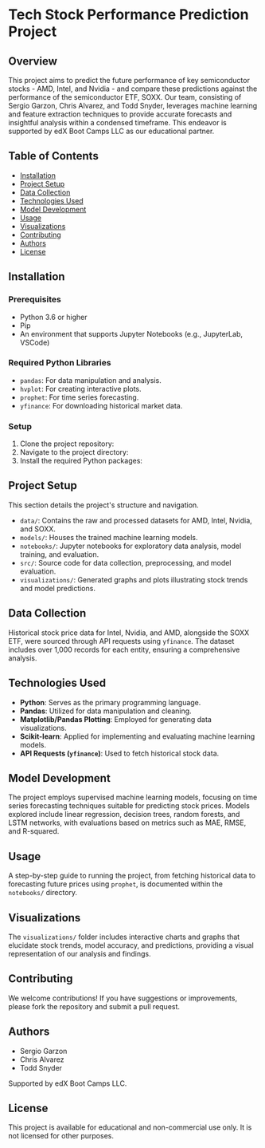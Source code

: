 # Tech Stock Performance Prediction Project

## Overview

This project aims to predict the future performance of key semiconductor stocks - AMD, Intel, and Nvidia - and compare these predictions against the performance of the semiconductor ETF, SOXX. Our team, consisting of Sergio Garzon, Chris Alvarez, and Todd Snyder, leverages machine learning and feature extraction techniques to provide accurate forecasts and insightful analysis within a condensed timeframe. This endeavor is supported by edX Boot Camps LLC as our educational partner.

## Table of Contents

- [Installation](#installation)
- [Project Setup](#project-setup)
- [Data Collection](#data-collection)
- [Technologies Used](#technologies-used)
- [Model Development](#model-development)
- [Usage](#usage)
- [Visualizations](#visualizations)
- [Contributing](#contributing)
- [Authors](#authors)
- [License](#license)

## Installation

### Prerequisites

- Python 3.6 or higher
- Pip
- An environment that supports Jupyter Notebooks (e.g., JupyterLab, VSCode)

### Required Python Libraries

- `pandas`: For data manipulation and analysis.
- `hvplot`: For creating interactive plots.
- `prophet`: For time series forecasting.
- `yfinance`: For downloading historical market data.

### Setup

1. Clone the project repository:
2. Navigate to the project directory:
3. Install the required Python packages:

## Project Setup

This section details the project's structure and navigation.

- `data/`: Contains the raw and processed datasets for AMD, Intel, Nvidia, and SOXX.
- `models/`: Houses the trained machine learning models.
- `notebooks/`: Jupyter notebooks for exploratory data analysis, model training, and evaluation.
- `src/`: Source code for data collection, preprocessing, and model evaluation.
- `visualizations/`: Generated graphs and plots illustrating stock trends and model predictions.

## Data Collection

Historical stock price data for Intel, Nvidia, and AMD, alongside the SOXX ETF, were sourced through API requests using `yfinance`. The dataset includes over 1,000 records for each entity, ensuring a comprehensive analysis.

## Technologies Used

- **Python**: Serves as the primary programming language.
- **Pandas**: Utilized for data manipulation and cleaning.
- **Matplotlib/Pandas Plotting**: Employed for generating data visualizations.
- **Scikit-learn**: Applied for implementing and evaluating machine learning models.
- **API Requests (`yfinance`)**: Used to fetch historical stock data.

## Model Development

The project employs supervised machine learning models, focusing on time series forecasting techniques suitable for predicting stock prices. Models explored include linear regression, decision trees, random forests, and LSTM networks, with evaluations based on metrics such as MAE, RMSE, and R-squared.

## Usage

A step-by-step guide to running the project, from fetching historical data to forecasting future prices using `prophet`, is documented within the `notebooks/` directory.

## Visualizations

The `visualizations/` folder includes interactive charts and graphs that elucidate stock trends, model accuracy, and predictions, providing a visual representation of our analysis and findings.

## Contributing

We welcome contributions! If you have suggestions or improvements, please fork the repository and submit a pull request.

## Authors

- Sergio Garzon
- Chris Alvarez
- Todd Snyder

Supported by edX Boot Camps LLC.

## License

This project is available for educational and non-commercial use only. It is not licensed for other purposes.



